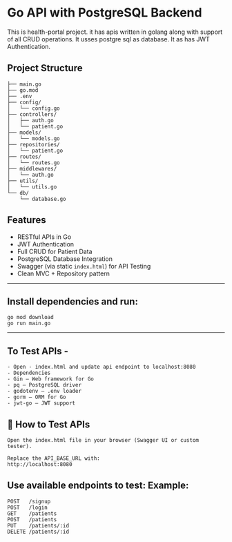 # Go API with PostgreSQL Backend
This is health-portal project. it has apis written in golang along with support of all CRUD operations. It usses postgre sql as database. It as has JWT Authentication.


## Project Structure
```
├── main.go
├── go.mod
├── .env
├── config/
│   └── config.go
├── controllers/
│   ├── auth.go
│   └── patient.go
├── models/
│   └── models.go
├── repositories/
│   └── patient.go
├── routes/
│   └── routes.go
├── middlewares/
│   └── auth.go
├── utils/
│   └── utils.go
└── db/
    └── database.go
```

## Features

- RESTful APIs in Go
- JWT Authentication
- Full CRUD for Patient Data
- PostgreSQL Database Integration
- Swagger (via static `index.html`) for API Testing
- Clean MVC + Repository pattern

---

## Install dependencies and run:
```
go mod download
go run main.go
```

---

## To Test APIs - 
```
- Open - index.html and update api endpoint to localhost:8080
- Dependencies
- Gin — Web framework for Go
- pq — PostgreSQL driver
- godotenv — .env loader
- gorm — ORM for Go
- jwt-go — JWT support

```



## 🧪 How to Test APIs
```
Open the index.html file in your browser (Swagger UI or custom tester).

Replace the API_BASE_URL with:
http://localhost:8080

```

## Use available endpoints to test: Example:
```
POST   /signup
POST   /login
GET    /patients
POST   /patients
PUT    /patients/:id
DELETE /patients/:id

```
